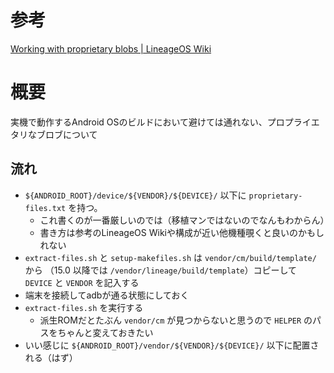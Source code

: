 <!-- TITLE: Vendor Blobs -->
<!-- SUBTITLE: Working with proprietary blobs -->

# 参考

[Working with proprietary blobs | LineageOS Wiki](https://wiki.lineageos.org/proprietary_blobs.html)

# 概要

実機で動作するAndroid OSのビルドにおいて避けては通れない、プロプライエタリなブロブについて

## 流れ

- `${ANDROID_ROOT}/device/${VENDOR}/${DEVICE}/` 以下に `proprietary-files.txt` を持つ。
	- これ書くのが一番厳しいのでは（移植マンではないのでなんもわからん）
	- 書き方は参考のLineageOS Wikiや構成が近い他機種覗くと良いのかもしれない
- `extract-files.sh` と `setup-makefiles.sh` は `vendor/cm/build/template/` から （15.0 以降では `/vendor/lineage/build/template`）コピーして `DEVICE` と `VENDOR` を記入する
- 端末を接続してadbが通る状態にしておく
- `extract-files.sh` を実行する
	- 派生ROMだとたぶん `vendor/cm` が見つからないと思うので `HELPER` のパスをちゃんと変えておきたい
- いい感じに `${ANDROID_ROOT}/vendor/${VENDOR}/${DEVICE}/` 以下に配置される（はず）